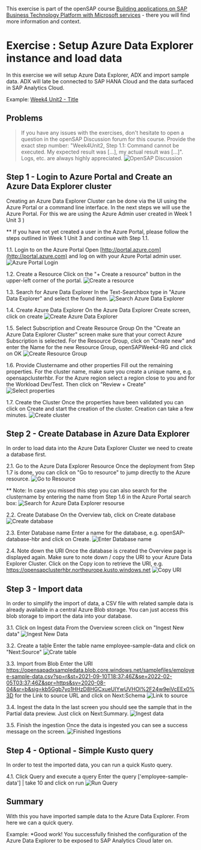


This exercise is part of the openSAP course [Building applications on SAP Business Technology Platform with Microsoft services](https://open.sap.com/courses/btpma1) - there you will find more information and context. 

# Exercise : Setup Azure Data Explorer instance and load data 

In this exercise we will setup Azure Data Explorer, ADX and import sample data. ADX will late be connected to SAP HANA Cloud and the data surfaced in SAP Analytics Cloud. 

Example: 
[Week4 Unit2 - Title](Week3/Unit1/README.md#Step-1---Set-up-your-trial-account-for-SAP-Workflow-Management)

## Problems
> If you have any issues with the exercises, don't hesitate to open a question in the openSAP Discussion forum for this course. Provide the exact step number: "Week4Unit2, Step 1.1: Command cannot be executed. My expected result was [...], my actual result was [...]". Logs, etc. are always highly appreciated. 
 ![OpenSAP Discussion](../../images/opensap-forum.png)

## Step 1 - Login to Azure Portal and Create an Azure Data Explorer cluster

Creating an Azure Data Explorer Cluster can be done via the UI using the Azure Portal or a command line interface. In the next steps we will use the Azure Portal. For this we are using the Azure Admin user created in Week 1 Unit 3 )

** If you have not yet created a user in the Azure Portal, please follow the steps outlined in Week 1 Unit 3 and continue with Step 1.1.


1.1. Login to on the Azure Portal 
Open [http://portal.azure.com](http://portal.azure.com) and log on with your Azure Portal admin user.
     ![Azure Portal Login](./images/01-PortalLogin.jpg)

1.2. Create a Resource
Click on the "+ Create a resource" button in the upper-left corner of the portal.
     ![Create a resource](./images/02-CreateResource.jpg)

1.3. Search for Azure Data Explorer
In the Text-Searchbox type in "Azure Data Explorer" and select the found item.
     ![Search Azure Data Explorer](./images/03-AzureDataExplorer.jpg)

1.4. Create Azure Data Explorer
On the Azure Data Explorer Create screen, click on create
![Create Azure Data Explorer](./images/03-AzureDataExplorer-Create.jpg)

1.5. Select Subscription and Create Resource Group
On the "Create an Azure Data Explorer Cluster" screen make sure that your correct Azure Subscription is selected. For the Resource Group, click on "Create new" and enter the Name for the new Resource Group, openSAPWeek4-RG and click on OK
![Create Resource Group](./images/04-AzureDataExplorer-RG.jpg)

1.6. Provide Clustername and other properties
Fill out the remaining properties. For the cluster name, make sure you create a unique name, e.g. opensapclusterhbr. For the Azure region select a region close to you and for the Workload Dev/Test. Then click on "Review + Create"
![Select properties](./images/05-AzureDataExplorer-clustername.jpg)

1.7. Create the Cluster
Once the properties have been validated you can click on Create and start the creation of the cluster. Creation can take a few minutes. 
![Create cluster](./images/06-AzureDataExplorer-review.jpg)

## Step 2 - Create Database in Azure Data Explorer

In order to load data into the Azure Data Explorer Cluster we need to create a database first. 

2.1. Go to the Azure Data Explorer Resource 
Once the deployment from Step 1.7 is done, you can click on "Go to resource" to jump directly to the Azure resource. 
     ![Go to Resource](./images/07-GotoResource.jpg)

** Note: In case you missed this step you can also search for the clustername by entering the name from Step 1.6 in the Azure Portal search box:
    ![Search for Azure Data Explorer resourse](./images/08-SearchResource.jpg) 
    

2.2. Create Database
On the Overview tab, click on Create database
    ![Create database](./images/09-CreateDatabase.jpg) 

2.3. Enter Database name
Enter a name for the database, e.g. openSAP-database-hbr and click on Create. 
    ![Enter Database name](./images/10-DBName.jpg)

2.4. Note down the URI
Once the database is created the Overview page is displayed again. Make sure to note down / copy the URI to your Azure Data Explorer Cluster. Click on the Copy icon to retrieve the URI, e.g. https://opensapclusterhbr.northeurope.kusto.windows.net
    ![Copy URI](./images/11-RememberURI.jpg)

## Step 3 - Import data

In order to simplify the import of data, a CSV file with related sample data is already available in a central Azure Blob storage. You can just access this blob storage to import the data into your database. 

3.1. Click on Ingest data 
From the Overview screen click on "Ingest New data"
    ![Ingest New Data](./images/12-IngestNewData.jpg)

3.2. Create a table
Enter the table name employee-sample-data and click on "Next:Source"
    ![Crate table](./images/13-CreateTable.jpg)

3.3. Import from Blob
Enter the URI https://opensapadxsampledata.blob.core.windows.net/samplefiles/employee-sample-data.csv?sp=r&st=2021-09-10T18:37:46Z&se=2022-02-05T03:37:46Z&spr=https&sv=2020-08-04&sr=b&sig=kb5Ggb7yo1HHzD8HGCxueUIYwUVHOl%2F24w9eiVcEEx0%3D for the Link to source URL and click on Next:Schema
    ![Link to source](./images/14-LinktoSource.jpg)

3.4. Ingest the data
In the last screen you should see the sample that in the Partial data preview. Just click on Next:Summary. 
    ![Ingest data](./images/15-Schema.jpg)

3.5. Finish the ingestion
Once the data is ingested you can see a success message on the screen. 
    ![Finished Ingestions](./images/16-DataIngestionFinished.jpg) 
## Step 4 - Optional - Simple Kusto query

In order to test the imported data, you can run a quick Kusto query.  

4.1. Click Query and execute a query 
Enter the query 
['employee-sample-data']
| take 10
and click on run
    ![Run Query](./images/17-RunQuery.jpg)

## Summary

With this you have imported sample data to the Azure Data Explorer. From here we can a quick query. 

Example: 
*Good work!
You successfully finished the configuration of the Azure Data Explorer to be exposed to SAP Analytics Cloud later on. 



